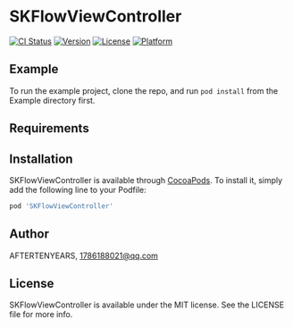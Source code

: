 # SKFlowViewController

[![CI Status](https://img.shields.io/travis/AFTERTENYEARS/SKFlowViewController.svg?style=flat)](https://travis-ci.org/AFTERTENYEARS/SKFlowViewController)
[![Version](https://img.shields.io/cocoapods/v/SKFlowViewController.svg?style=flat)](https://cocoapods.org/pods/SKFlowViewController)
[![License](https://img.shields.io/cocoapods/l/SKFlowViewController.svg?style=flat)](https://cocoapods.org/pods/SKFlowViewController)
[![Platform](https://img.shields.io/cocoapods/p/SKFlowViewController.svg?style=flat)](https://cocoapods.org/pods/SKFlowViewController)

## Example

To run the example project, clone the repo, and run `pod install` from the Example directory first.

## Requirements

## Installation

SKFlowViewController is available through [CocoaPods](https://cocoapods.org). To install
it, simply add the following line to your Podfile:

```ruby
pod 'SKFlowViewController'
```

## Author

AFTERTENYEARS, 1786188021@qq.com

## License

SKFlowViewController is available under the MIT license. See the LICENSE file for more info.
